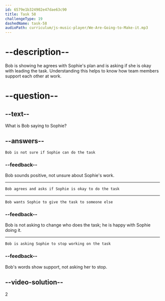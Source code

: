 ```yaml
---
id: 6579e1b324902e47dae63c90
title: Task 58
challengeType: 19
dashedName: task-58
audioPath: curriculum/js-music-player/We-Are-Going-to-Make-it.mp3
---
```


<!--
AUDIO REFERENCE: 
Bob: "Great. I’m happy for you to lead that effort if that’s ok with you."
-->

# --description--

Bob is showing he agrees with Sophie's plan and is asking if she is okay with leading the task. Understanding this helps to know how team members support each other at work.

# --question--

## --text--

What is Bob saying to Sophie?

## --answers--

`Bob is not sure if Sophie can do the task`

### --feedback--

Bob sounds positive, not unsure about Sophie's work.

---

`Bob agrees and asks if Sophie is okay to do the task`

---

`Bob wants Sophie to give the task to someone else`

### --feedback--

Bob is not asking to change who does the task; he is happy with Sophie doing it.

---

`Bob is asking Sophie to stop working on the task`

### --feedback--

Bob's words show support, not asking her to stop.

## --video-solution--

2
